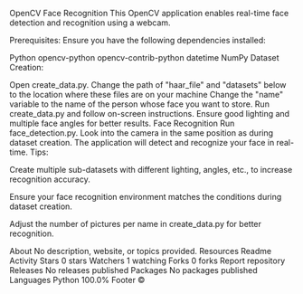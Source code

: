 OpenCV Face Recognition
This OpenCV application enables real-time face detection and recognition using a webcam.

Prerequisites: Ensure you have the following dependencies installed:

Python
opencv-python
opencv-contrib-python
datetime
NumPy
Dataset Creation:

Open create_data.py.
Change the path of "haar_file" and "datasets" below to the location where these files are on your machine
Change the "name" variable to the name of the person whose face you want to store. Run create_data.py and follow on-screen instructions. Ensure good lighting and multiple face angles for better results. Face Recognition
Run face_detection.py. Look into the camera in the same position as during dataset creation. The application will detect and recognize your face in real-time.
Tips:

Create multiple sub-datasets with different lighting, angles, etc., to increase recognition accuracy.

Ensure your face recognition environment matches the conditions during dataset creation.

Adjust the number of pictures per name in create_data.py for better recognition.

About
No description, website, or topics provided.
Resources
 Readme
 Activity
Stars
 0 stars
Watchers
 1 watching
Forks
 0 forks
Report repository
Releases
No releases published
Packages
No packages published
Languages
Python
100.0%
Footer
©
